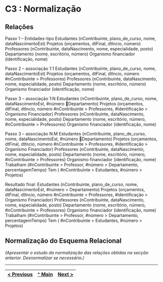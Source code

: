 # C3 : Normalização

## Relações

Passo 1 – Entidades-tipo
Estudantes (nContribuinte, plano_de_curso, nome, dataNascimentoEst) 
Projetos (orçamentos, dtFinal, dtIncio, número)
Professores (nContribuinte, dataNascimento, nome, especialidade, posto)
Departamento (nome, escritório, número)
Organismo financiador (identificação, nome)

Passo 2 –   associação 1:1
Estudantes (nContribuinte, plano_de_curso, nome, dataNascimentoEst) 
Projetos (orçamentos, dtFinal, dtIncio, número #nContribuinte > Professores)
Professores (nContribuinte, dataNascimento, nome, especialidade, posto)
Departamento (nome, escritório, número)
Organismo financiador (identificação, nome)

Passo 3 –   associação 1:N
Estudantes (nContribuinte, plano_de_curso, nome, dataNascimentoEst, #número Departamento) 
Projetos (orçamentos, dtFinal, dtIncio, número #nContribuinte > Professores, #identificação > Organismo Financiador)
Professores (nContribuinte, dataNascimento, nome, especialidade, posto)
Departamento (nome, escritório, número, #nContribuinte > Professores)
Organismo financiador (identificação, nome)

Passo 3 –   associação N:M
Estudantes (nContribuinte, plano_de_curso, nome, dataNascimentoEst, #número Departamento) 
Projetos (orçamentos, dtFinal, dtIncio, número #nContribuinte > Professores, #identificação > Organismo Financiador)
Professores (nContribuinte, dataNascimento, nome, especialidade, posto)
Departamento (nome, escritório, número, #nContribuinte > Professores)
Organismo financiador (identificação, nome)
Trabalham (#nContribuinte > Professor, #número > Departamento, percentagemTempo)
Tem ( #nContribuinte > Estudantes, #número > Projetos)

Resultado final:
Estudantes (nContribuinte, plano_de_curso, nome, dataNascimentoEst, #número > Departamento) 
Projetos (orçamentos, dtFinal, dtIncio, número #nContribuinte > Professores, #identificação > Organismo Financiador)
Professores (nContribuinte, dataNascimento, nome, especialidade, posto)
Departamento (nome, escritório, número, #nContribuinte > Professores)
Organismo financiador (identificação, nome)
Trabalham (#nContribuinte > Professor, #número > Departamento, percentagemTempo)
Tem ( #nContribuinte > Estudantes, #número > Projetos)

## Normalização do Esquema Relacional
_(Apresentar o estudo da normalização das relações obtidas na secção anterior. Desnormalizar se necessário.)_

---
[< Previous](rebd02.md) | [^ Main](https://github.com/exemploTrabalho/reportSIBD/) | [Next >](rebd04.md)
:--- | :---: | ---: 